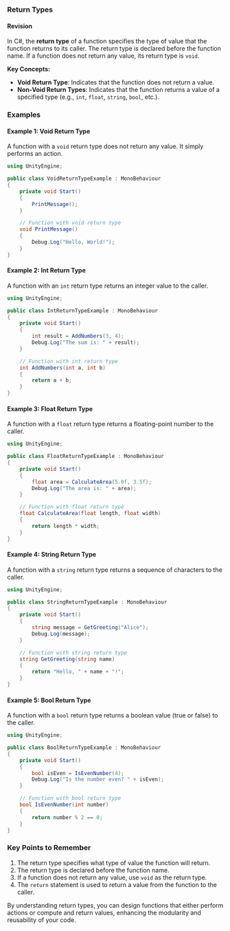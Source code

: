 
### Return Types

#### Revision

In C#, the **return type** of a function specifies the type of value that the function returns to its caller. The return type is declared before the function name. If a function does not return any value, its return type is `void`.

**Key Concepts:**
- **Void Return Type**: Indicates that the function does not return a value.
- **Non-Void Return Types**: Indicates that the function returns a value of a specified type (e.g., `int`, `float`, `string`, `bool`, etc.).

### Examples

#### Example 1: Void Return Type
A function with a `void` return type does not return any value. It simply performs an action.

```csharp
using UnityEngine;

public class VoidReturnTypeExample : MonoBehaviour
{
    private void Start()
    {
        PrintMessage();
    }

    // Function with void return type
    void PrintMessage()
    {
        Debug.Log("Hello, World!");
    }
}
```

#### Example 2: Int Return Type
A function with an `int` return type returns an integer value to the caller.

```csharp
using UnityEngine;

public class IntReturnTypeExample : MonoBehaviour
{
    private void Start()
    {
        int result = AddNumbers(3, 4);
        Debug.Log("The sum is: " + result);
    }

    // Function with int return type
    int AddNumbers(int a, int b)
    {
        return a + b;
    }
}
```

#### Example 3: Float Return Type
A function with a `float` return type returns a floating-point number to the caller.

```csharp
using UnityEngine;

public class FloatReturnTypeExample : MonoBehaviour
{
    private void Start()
    {
        float area = CalculateArea(5.0f, 3.5f);
        Debug.Log("The area is: " + area);
    }

    // Function with float return type
    float CalculateArea(float length, float width)
    {
        return length * width;
    }
}
```

#### Example 4: String Return Type
A function with a `string` return type returns a sequence of characters to the caller.

```csharp
using UnityEngine;

public class StringReturnTypeExample : MonoBehaviour
{
    private void Start()
    {
        string message = GetGreeting("Alice");
        Debug.Log(message);
    }

    // Function with string return type
    string GetGreeting(string name)
    {
        return "Hello, " + name + "!";
    }
}
```

#### Example 5: Bool Return Type
A function with a `bool` return type returns a boolean value (true or false) to the caller.

```csharp
using UnityEngine;

public class BoolReturnTypeExample : MonoBehaviour
{
    private void Start()
    {
        bool isEven = IsEvenNumber(4);
        Debug.Log("Is the number even? " + isEven);
    }

    // Function with bool return type
    bool IsEvenNumber(int number)
    {
        return number % 2 == 0;
    }
}
```

### Key Points to Remember
1. The return type specifies what type of value the function will return.
2. The return type is declared before the function name.
3. If a function does not return any value, use `void` as the return type.
4. The `return` statement is used to return a value from the function to the caller.

By understanding return types, you can design functions that either perform actions or compute and return values, enhancing the modularity and reusability of your code.
